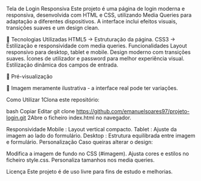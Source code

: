 Tela de Login Responsiva
Este projeto é uma página de login moderna e responsiva, desenvolvida com HTML e CSS, utilizando Media Queries para adaptação a diferentes dispositivos. A interface inclui efeitos visuais, transições suaves e um design clean.

📌 Tecnologias Utilizadas
HTML5 → Estruturação da página.
CSS3 → Estilização e responsividade com media queries.
Funcionalidades
Layout responsivo para desktop, tablet e mobile.
Design moderno com transições suaves.
Ícones de utilizador e password para melhor experiência visual.
Estilização dinâmica dos campos de entrada.

📸 Pré-visualização

📍 Imagem meramente ilustrativa - a interface real pode ter variações.

Como Utilizar
1Clona este repositório:

bash
Copiar
Editar
git clone https://github.com/emanuelsoares97/projeto-login.git
2Abre o ficheiro index.html no navegador.

Responsividade
Mobile : Layout vertical compacto.
Tablet : Ajuste da imagem ao lado do formulário.
Desktop : Estrutura equilibrada entre imagem e formulário.
Personalização
Caso queiras alterar o design:

Modifica a imagem de fundo no CSS (#imagem).
Ajusta cores e estilos no ficheiro style.css.
Personaliza tamanhos nos media queries.

Licença
Este projeto é de uso livre para fins de estudo e melhorias.

